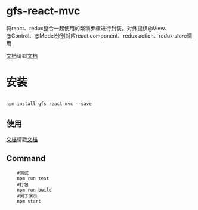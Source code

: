 # gfs-react-mvc
将react、redux整合一起使用的繁琐步骤进行封装，对外提供@View、@Control、@Model分别对应react component、redux action、redux store调用 						

[文档](https://future-team.github.io/gfs-react-mvc/doc)请戳[文档](https://future-team.github.io/gfs-react-mvc/doc)

# 安装

```javascript

npm install gfs-react-mvc --save
```

## 使用

[文档](https://future-team.github.io/gfs-react-mvc/doc)请戳[文档](https://future-team.github.io/gfs-react-mvc/doc)

## Command

```
	#测试	
	npm run test	
	#打包	
	npm run build	
	#例子演示	
	npm start
```


